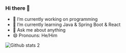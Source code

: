 ### Hi there 👋


- 🔭 I’m currently working on programming
- 🌱 I’m currently learning Java & Spring Boot & React
- 💬 Ask me about anything
- 😄 Pronouns: He/Him



![Github stats 2](https://github-readme-stats.vercel.app/api?username=ertitN&show_icons=true&theme=radical)
